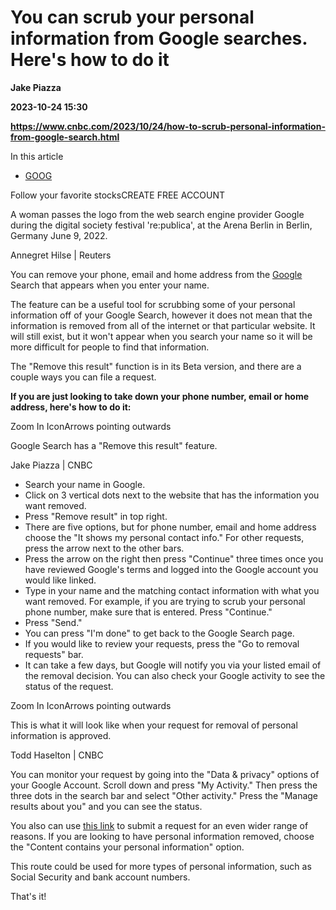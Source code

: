 # You can scrub your personal information from Google searches. Here's how to do it
**Jake Piazza**

**2023-10-24 15:30**

**https://www.cnbc.com/2023/10/24/how-to-scrub-personal-information-from-google-search.html**

In this article

*   [GOOG](https://www.cnbc.com/quotes/GOOG)

Follow your favorite stocksCREATE FREE ACCOUNT

A woman passes the logo from the web search engine provider Google during the digital society festival 're:publica', at the Arena Berlin in Berlin, Germany June 9, 2022.

Annegret Hilse | Reuters

You can remove your phone, email and home address from the [Google](https://www.cnbc.com/quotes/GOOG/) Search that appears when you enter your name.

The feature can be a useful tool for scrubbing some of your personal information off of your Google Search, however it does not mean that the information is removed from all of the internet or that particular website. It will still exist, but it won't appear when you search your name so it will be more difficult for people to find that information.

The "Remove this result" function is in its Beta version, and there are a couple ways you can file a request.

**If you are just looking to take down your phone number, email or home address, here's how to do it:**

Zoom In IconArrows pointing outwards

Google Search has a "Remove this result" feature.

Jake Piazza | CNBC

*   Search your name in Google.
*   Click on 3 vertical dots next to the website that has the information you want removed.
*   Press "Remove result" in top right.
*   There are five options, but for phone number, email and home address choose the "It shows my personal contact info." For other requests, press the arrow next to the other bars.
*   Press the arrow on the right then press "Continue" three times once you have reviewed Google's terms and logged into the Google account you would like linked.
*   Type in your name and the matching contact information with what you want removed. For example, if you are trying to scrub your personal phone number, make sure that is entered. Press "Continue."
*   Press "Send."
*   You can press "I'm done" to get back to the Google Search page.
*   If you would like to review your requests, press the "Go to removal requests" bar.
*   It can take a few days, but Google will notify you via your listed email of the removal decision. You can also check your Google activity to see the status of the request.

Zoom In IconArrows pointing outwards

This is what it will look like when your request for removal of personal information is approved.

Todd Haselton | CNBC

You can monitor your request by going into the "Data & privacy" options of your Google Account. Scroll down and press "My Activity." Then press the three dots in the search bar and select "Other activity." Press the "Manage results about you" and you can see the status.

You also can use [this link](https://support.google.com/websearch/contact/content_removal_form?sjid=5144684498191775266-NA) to submit a request for an even wider range of reasons. If you are looking to have personal information removed, choose the "Content contains your personal information" option.

This route could be used for more types of personal information, such as Social Security and bank account numbers.

That's it!
